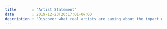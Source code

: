 ```yaml
---
title       : "Artist Statement"
date        : 2019-12-23T20:17:01+06:00
description : "Discover what real artists are saying about the impact of generative AI on their work. Explore their thoughts on authenticity, creativity, and the ethical implications of using this cutting-edge technology in art. Gain a unique perspective on the intersection of art and AI through their testimonials and get inspired by their innovative approach to creating."
---
```


